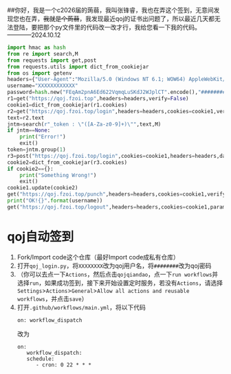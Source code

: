 ##你好，我是一个c2026届的蒟蒻，我叫张锋睿，我也在弄这个签到，无意间发现您也在弄，~~我就是个蒟蒻~~，我发现最近qoj的证书出问题了，所以最近几天都无法登陆，要把那个py文件里的代码改一改才行，我给您看一下我的代码。————2024.10.12
```python
import hmac as hash
from re import search,M
from requests import get,post
from requests.utils import dict_from_cookiejar
from os import getenv
headers={"User-Agent":"Mozilla/5.0 (Windows NT 6.1; WOW64) AppleWebKit/537.36 (KHTML, like Gecko) Chrome/38.0.2125.122 Safari/537.36 SE 2.X MetaSr 1.0"}
username="XXXXXXXXXXXX"
password=hash.new("FEqAm2pnA6Ed622VqmqLuSKdJ2WJplCT".encode(),"##############".encode(),"MD5").hexdigest()
r1=get("https://qoj.fzoi.top",headers=headers,verify=False)
cookie1=dict_from_cookiejar(r1.cookies)
r2=get("https://qoj.fzoi.top/login",headers=headers,cookies=cookie1,verify=False)
text=r2.text
jntm=search(r"_token : \"([A-Za-z0-9]+)\"",text,M)
if jntm==None:
    print("Error!")
    exit()
token=jntm.group(1)
r3=post("https://qoj.fzoi.top/login",cookies=cookie1,headers=headers,data={"username":username,"password":password,"ip":"","_token":token,"response":"","login":""},verify=False)
cookie2=dict_from_cookiejar(r3.cookies)
if cookie2=={}:
    print("Something Wrong!")
    exit()
cookie1.update(cookie2)
get("https://qoj.fzoi.top/punch",headers=headers,cookies=cookie1,verify=False)
print("OK!{}".format(username))
get("https://qoj.fzoi.top/logout",headers=headers,cookies=cookie1,params={"_token":token},verify=False)
```
# qoj自动签到
1. Fork/Import code这个仓库（最好Import code成私有仓库）
2. 打开`qoj_login.py`，将`XXXXXXXX`改为qoj用户名，将`########`改为qoj密码
3. （你可以去点一下`Actions`，然后点击`qojqiandao`，点一下`run workflows`并选择`run`，如果成功签到，接下来开始设置定时服务，若没有`Actions`，请选择`Settings`>`Actions`>`General`>`Allow all actions and reusable workflows`，并点击`save`）
4. 打开`.github/workflows/main.yml`，将以下代码
   ``` ymal
   on: workflow_dispatch
   ```
   改为
   ``` ymal
   on: 
      workflow_dispatch: 
      schedule:
         - cron: 0 22 * * *
   ```
